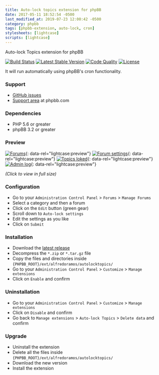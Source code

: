 ```yaml
---
title: Auto-lock topics extension for phpBB
date: 2017-05-11 18:52:54 -0500
last_modified_at: 2019-07-23 12:00:42 -0500
category: phpbb
tags: [phpbb-extension, auto-lock, cron]
stylesheets: [lightcase]
scripts: [lightcase]
---
```

Auto-lock Topics extension for phpBB

[![Build Status](https://img.shields.io/travis/AlfredoRamos/phpbb-ext-auto-lock-topics.svg?style=flat-square)](https://travis-ci.org/AlfredoRamos/phpbb-ext-auto-lock-topics)
[![Latest Stable Version](https://img.shields.io/github/tag/AlfredoRamos/phpbb-ext-auto-lock-topics.svg?label=stable&style=flat-square)](https://github.com/AlfredoRamos/phpbb-ext-auto-lock-topics/releases)
[![Code Quality](https://img.shields.io/codacy/grade/68d61a08cf0541f595194fbf54ed4bd7.svg?style=flat-square)](https://app.codacy.com/app/AlfredoRamos/phpbb-ext-auto-lock-topics)
[![License](https://img.shields.io/github/license/AlfredoRamos/phpbb-ext-auto-lock-topics.svg?style=flat-square)](https://raw.githubusercontent.com/AlfredoRamos/phpbb-ext-auto-lock-topics/master/license.txt)

It will run automatically using phpBB's cron functionality.

<!-- more -->
### Support

- [GitHub issues](https://github.com/AlfredoRamos/phpbb-ext-auto-lock-topics/issues)
- [Support area](https://www.phpbb.com/customise/db/extension/auto_lock_topics/support) at phpbb.com

### Dependencies

- PHP 5.6 or greater
- phpBB 3.2 or greater

### Preview

[![Forums](https://i.imgur.com/aBjwVBpt.png)](https://i.imgur.com/aBjwVBp.png){: data-rel="lightcase:preview"}
[![Forum settings](https://i.imgur.com/mBCEbSft.png)](https://i.imgur.com/mBCEbSf.png){: data-rel="lightcase:preview"}
[![Topics loked](https://i.imgur.com/uM7dkoGt.png)](https://i.imgur.com/uM7dkoG.png){: data-rel="lightcase:preview"}
[![Admin log](https://i.imgur.com/PIOhYf7t.png)](https://i.imgur.com/PIOhYf7.png){: data-rel="lightcase:preview"}

*(Click to view in full size)*

### Configuration

- Go to your `Administration Control Panel` > `Forums` > `Manage Forums`
- Select a category and then a forum
- Click on the `Edit` button (green gear)
- Scroll down to `Auto-lock settings`
- Edit the settings as you like
- Click on `Submit`

### Installation

- Download the [latest release](https://github.com/AlfredoRamos/phpbb-ext-auto-lock-topics/releases)
- Decompress the `*.zip` or `*.tar.gz` file
- Copy the files and directories inside `{PHPBB_ROOT}/ext/alfredoramos/autolocktopics/`
- Go to your `Administration Control Panel` > `Customize` > `Manage extensions`
- Click on `Enable` and confirm

### Uninstallation

- Go to your `Administration Control Panel` > `Customize` > `Manage extensions`
- Click on `Disable` and confirm
- Go back to `Manage extensions` > `Auto-lock Topics` > `Delete data` and confirm

### Upgrade

- Uninstall the extension
- Delete all the files inside `{PHPBB_ROOT}/ext/alfredoramos/autolocktopics/`
- Download the new version
- Install the extension
